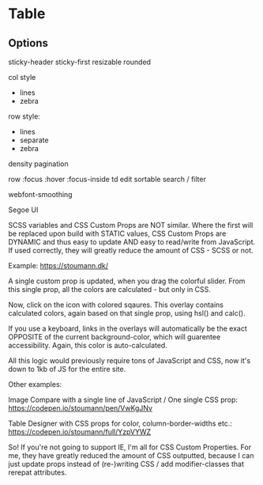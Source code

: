# Table

## Options
sticky-header
sticky-first
resizable
rounded

col style
- lines
- zebra

row style:
- lines
- separate
- zebra

density
pagination

row :focus :hover :focus-inside td
edit
sortable
search / filter




webfont-smoothing


Segoe UI

SCSS variables and CSS Custom Props are NOT similar.
Where the first will be replaced upon build with STATIC values, CSS Custom Props are DYNAMIC and thus easy to update AND easy to read/write from JavaScript.
If used correctly, they will greatly reduce the amount of CSS - SCSS or not.

Example:
https://stoumann.dk/

A single custom prop is updated, when you drag the colorful slider. 
From this single prop, all the colors are calculated - but only in CSS.

Now, click on the icon with colored sqaures.
This overlay contains calculated colors, again based on that single prop, using hsl() and calc().

If you use a keyboard, links in the overlays will automatically be the exact OPPOSITE of the current background-color, which will guarentee accessibility.
Again, this color is auto-calculated.

All this logic would previously require tons of JavaScript and CSS, now it's down to 1kb of JS for the entire site.

Other examples:

Image Compare with a single line of JavaScript / One single CSS prop:
https://codepen.io/stoumann/pen/VwKgJNv

Table Designer with CSS props for color, column-border-widths etc.:
https://codepen.io/stoumann/full/YzpVYWZ

So! If you're not going to support IE, I'm all for CSS Custom Properties.
For me, they have greatly reduced the amount of CSS outputted, because I can just update props instead of (re-)writing CSS / add modifier-classes that rerepat attributes.